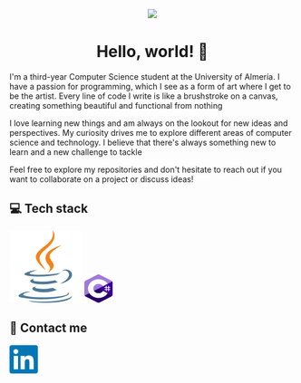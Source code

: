 <p align="center">
  <img src="https://github.com/lpc864/lpc864/blob/main/images/banner.gif" />
</p>

<h1 align="center">
    Hello, world! 👋
</h1>

<p>
  
  I'm a third-year Computer Science student at the University of Almería. I have a passion for programming, which I see as a form of art where I get to be the 
  artist. Every line of code I write is like a brushstroke on a canvas, creating something beautiful and functional from nothing

  I love learning new things and am always on the lookout for new ideas and perspectives. My curiosity drives me to explore different areas of computer science and 
  technology. I believe that there's always something new to learn and a new challenge to tackle

  Feel free to explore my repositories and don't hesitate to reach out if you want to collaborate on a project or discuss ideas!
  
</p>

<h2>
  💻 Tech stack
</h2>

<p>
  <img src="https://github.com/lpc864/lpc864/blob/main/images/java.svg" />
  <img src="https://github.com/lpc864/lpc864/blob/main/images/c%23%23.svg" width="50" height="50"/>
</p>

<h2>
  🤙 Contact me
</h2>

<a href="https://www.linkedin.com/">
    <img src="https://github.com/lpc864/lpc864/blob/main/images/linkedin.svg" width="50" height="50" alt="linkedin">
</a>
